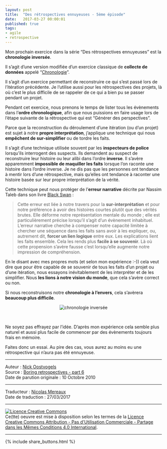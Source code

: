 ```yaml
---
layout: post
title:  "Des rétrospectives ennuyeuses - 5ème épisode"
date:   2017-03-27 00:00:01
published: true
tags: 
- agile
- retrospective
---
```


Mon prochain exercice dans la série “Des rétrospectives ennuyeuses” est la **chronologie inversée**.

Il s’agit d’une version modifiée d’un exercice classique de **collecte de données** appelé “[Chronologie](https://noostvog.wordpress.com/2009/01/28/project-retrospective/)”.

Il s’agit d’un exercice permettant de reconstruire ce qui s’est passé lors de l’itération précédente. Je l’utilise aussi pour les rétrospectives des projets, là où c’est le plus difficile de se rappeler de ce qui a bien pu se passer pendant un projet.

Pendant cet exercice, nous prenons le temps de lister tous les évènements dans l’**ordre chronologique**, afin que nous puissions en faire usage lors de l’étape suivante de la rétrospective qui est “Générer des perspectives”.

Parce que la reconstruction du déroulement d’une itération (ou d’un projet) est sujet à notre **propre interprétation**, j’applique une technique qui nous **empêchent de sur-simplifier** ou de tordre les faits.

Il s’agit d’une technique utilisée souvent par les **inspecteurs de police** lorsqu’ils interrogent des suspects. Ils demandent au suspect de reconstruire leur histoire ou leur alibi dans l’ordre **inverse**. Il s’avère apparemment **impossible de maquiller les faits** lorsque l’on raconte une histoire dans l’ordre inverse. Je ne dis pas que les personnes ont tendance à mentir lors d’une rétrospective, mais qu’elles ont tendance à raconter une histoire basée sur leur propre interprétation de la vérité.

Cette technique peut nous protéger de l’**erreur narrative** décrite par Nassim Taleb dans son livre [Black Swan](http://www.amazon.com/Black-Swan-Impact-Highly-Improbable/dp/1400063515) :

> Cette erreur est liée à notre travers pour la **sur-interprétation** et pour notre préférence à avoir des histoires courtes plutôt que des vérités brutes. Elle déforme notre représentation mentale du monde ; elle est particulièrement précise lorsqu’il s’agit d’un évènement inhabituel. L’erreur narrative cherche à compenser notre capacité limitée à chercher une séquence dans les faits sans avoir à les expliquer, ou, autrement dit, **forcer un lien logique** entre eux. Les explications lient les faits ensemble. Cela les rends plus **facile à se souvenir**. Là où cette propension s’avère fausse c’est lorsqu’elle augmente notre impression de compréhension.

En le disant avec mes propres mots (et selon mon expérience :-)) cela veut dire que pour être capable de se souvenir de tous les faits d’un projet ou d’une itération, nous essayons inévitablement de les interpréter et de les simplifier. Nous **les lions à notre vision du monde**, que cela s’avère correct ou non.

Si nous reconstruisons notre **chronologie à l’envers**, cela s’avèrera **beaucoup plus difficile**.

<div align="center">
  <img title="chronologie inversée" alt="chronologie inversée" src="{{ site.url }}assets/retrospectives_ennuyeuses/chronologie_inversee.jpg" />
</div>

&nbsp;

Ne soyez pas effrayez par l’idée. D’après mon expérience cela semble plus naturel et aussi plus facile de commencer par des évènements toujours frais en mémoire.

Faites donc un essai. Au pire des cas, vous aurez au moins eu une rétrospective qui n’aura pas été ennuyeuse.

---
Auteur : [Nick Oostvogels](https://skycoach.be/ss/)  
Source : [Boring retrospectives - part 6](https://skycoach.be/2011/10/10/boring-retrospectives-part-5-reverse-timeline/)  
Date de parution originale : 10 Octobre 2010  

---
Traducteur : [Nicolas Mereaux](http://www.les-traducteurs-agiles.org/traducteurs/)  
Date de traduction : 27/03/2017  

---

<a rel="license" href="http://creativecommons.org/licenses/by-nc-sa/4.0/"><img alt="Licence Creative Commons" style="border-width:0" src="http://i.creativecommons.org/l/by-nc-sa/4.0/88x31.png" /></a><br />Ce(tte) oeuvre est mise à disposition selon les termes de la <a rel="license" href="http://creativecommons.org/licenses/by-nc-sa/4.0/">Licence Creative Commons Attribution - Pas d'Utilisation Commerciale - Partage dans les Mêmes Conditions 4.0 International</a>.

---

{% include share_buttons.html %}


